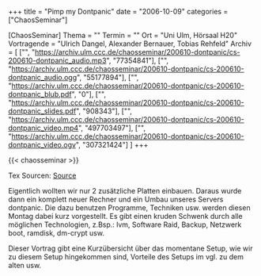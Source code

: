 +++
title = "Pimp my Dontpanic"
date = "2006-10-09"
categories = ["ChaosSeminar"]

[ChaosSeminar]
Thema = ""
Termin = ""
Ort = "Uni Ulm, Hörsaal H20"
Vortragende = "Ulrich Dangel, Alexander Bernauer, Tobias Rehfeld"
Archiv = [
	["", "https://archiv.ulm.ccc.de/chaosseminar/200610-dontpanic/cs-200610-dontpanic_audio.mp3", "77354841"],
	["", "https://archiv.ulm.ccc.de/chaosseminar/200610-dontpanic/cs-200610-dontpanic_audio.ogg", "55177894"],
	["", "https://archiv.ulm.ccc.de/chaosseminar/200610-dontpanic/cs-200610-dontpanic_blub.pdf", "0"],
	["", "https://archiv.ulm.ccc.de/chaosseminar/200610-dontpanic/cs-200610-dontpanic_slides.pdf", "908343"],
	["", "https://archiv.ulm.ccc.de/chaosseminar/200610-dontpanic/cs-200610-dontpanic_video.mp4", "497703497"],
	["", "https://archiv.ulm.ccc.de/chaosseminar/200610-dontpanic/cs-200610-dontpanic_video.ogv", "307321424"]
	]
+++

{{< chaosseminar >}}

Tex Sourcen: [Source](pimp.tex)

Eigentlich wollten wir nur 2 zusätzliche Platten einbauen. Daraus wurde
dann ein komplett neuer Rechner und ein Umbau unseres Servers dontpanic.
Die dazu benutzen Programme, Techniken usw. werden diesen Montag dabei
kurz vorgestellt. Es gibt einen kruden Schwenk durch alle möglichen
Technologien, z.Bsp.: lvm, Software Raid, Backup, Netzwerk boot,
ramdisk, dm-crypt usw.

Dieser Vortrag gibt eine Kurzübersicht über das momentane Setup, wie
wir zu diesem Setup hingekommen sind, Vorteile des Setups im vgl. zu dem
alten usw.
